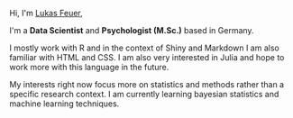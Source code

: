 <!---
lukasfeuer/lukasfeuer is a ✨ special ✨ repository because its `README.md` (this file) appears on your GitHub profile.
You can click the Preview link to take a look at your changes.

- 👋 Hi, I’m @lukasfeuer
- 👀 I’m interested in ...
- 🌱 I’m currently learning ...
- 💞️ I’m looking to collaborate on ...
- 📫 How to reach me ...
--->

Hi, I'm [Lukas Feuer](https://github.com/lukasfeuer/lukasfeuer),

I'm a **Data Scientist** and **Psychologist (M.Sc.)** based in Germany.

I mostly work with R and in the context of Shiny and Markdown I am also familiar with HTML and CSS. I am also very interested in Julia and hope to work more with this language in the future. 

My interests right now focus more on statistics and methods rather than a specific research context. I am currently learning bayesian statistics and machine learning techniques. 

